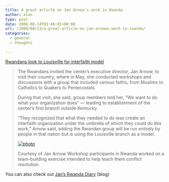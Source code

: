 ```yaml
---
title: A great article on Jan Arnow’s work in Rwanda
author: alan
type: post
date: 2008-08-14T03:46:01+00:00
url: /2008/08/13/a-great-article-on-jan-arnows-work-in-rwanda/
categories:
  - general
  - thoughts

---
```

[Rwandans look to Louisville for interfaith model][1]

> The Rwandans invited the center&#8217;s executive director, Jan Arnow, to visit their country, where in May, she conducted workshops and discussions with a group that included various faiths, from Muslims to Catholics to Quakers to Pentecostals.
>
> During that visit, she said, group members told her, &#8220;We want to do what your organization does&#8221; &#8212; leading to establishment of the center&#8217;s first branch outside Kentucky.
>
> &#8220;They recognized that what they needed to do was create an interfaith organization under the umbrella of which they could do this work,&#8221; Arnow said, adding the Rwandan group will be run entirely by people in that nation but is using the Louisville branch as a model.
>
> <p class="photo-horz">
>   <a href="http://www.courier-journal.com/apps/pbcs.dll/section?template=zoom&#038;Site=B2&Date=20080804&#038;Category=NEWS01&ArtNo=808040397&Ref=V2" target="popup" onclick="window.open('','popup','scrollbars=yes,width=650,height=600,left=5,top=5,resizable=yes')"><img src="http://cmsimg.courier-journal.com/apps/pbcsi.dll/bilde?Site=B2&#038;Date=20080804&Category=NEWS01&#038;ArtNo=808040397&Ref=V2&#038;MaxW=318&Border=0" alt="photo" /></a>
> </p>
>
> Courtesy of Jan Arnow Workshop participants in Rwanda worked on a team-building exercise intended to help teach them conflict resolution.

You can also check out [Jan&#8217;s Rwanda Diary][2] (blog)


 [1]: http://www.courier-journal.com/apps/pbcs.dll/article?AID=/20080804/NEWS01/808040397
 [2]: http://www.rwandadiary.typepad.com/
